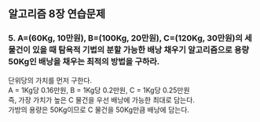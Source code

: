 ## 알고리즘 8장 연습문제
### 5. A=(60Kg, 10만원), B=(100Kg, 20만원), C=(120Kg, 30만원)의 세 물건이 있을 때 탐욕적 기법의 분할 가능한 배낭 채우기 알고리즘으로 용량 50Kg인 배낭을 채우는 최적의 방법을 구하라.

단위당의 가치를 먼저 구한다.  
A = 1Kg당 0.16만원, B = 1Kg당 0.2만원, C = 1Kg당 0.25만원  
즉, 가장 가치가 높은 C 물건을 우선 배낭에 가능한 최대로 담는다.  
가방의 용량은 50Kg이므로 C 물건을 50Kg만큼 배낭에 담는다.  